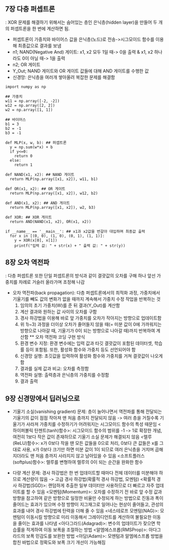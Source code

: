 ## 7장 다층 퍼셉트론
: XOR 문제를 해결하기 위해서는 숨어있는 층인 은닉층(hidden layer)을 만들어 두 개의 퍼셉트론을 한 번에 계산하면 됨.
+ 퍼셉트론이 가중치와 바이어스 값을 은닉층(노드)로 전송->시그모이드 함수를 이용해 최종값으로 결과를 보냄
+ n1; NAND(Negative And) 게이트: x1, x2 모두 1일 때-> 0을 출력 & x1, x2 하나라도 0이 아닐 때-> 1을 출력
+ n2; OR 게이트
+ Y_Out; NAND 게이트와 OR 게이트 값들에 대해 AND 게이트를 수행한 값
+ 신경망: 은닉층을 여러개 쌓아올려 복잡한 문제를 해결함
````
import numpy as np

## 가중치
w11 = np.array([-2, -2])
w12 = np.array([2, 2])
w2 = np.array([1, 1])

## 바이어스
b1 = 3
b2 = -1
b3 = -1

def MLP(x, w, b): ## 퍼셉트론
  y = np.sum(w*x) + b
  if y<=0:
    return 0
  else:
    return 1
  
def NAND(x1, x2): ## NAND 게이트
  return MLP(np.array([x1, x2]), w11, b1)

def OR(x1, x2): ## OR 게이트
  return MLP(np.array([x1, x2]), w12, b2)

def AND(x1, x2): ## AND 게이트
  return MLP(np.array([x1, x2]), w2, b3)

def XOR: ## XOR 게이트
  return AND(NAND(x1, x2), OR(x1, x2))

if __name__ == '__main__': ## x1과 x2값을 번갈아 대입하며 최종값 출력
  for x in [(0, 0), (1, 0), (0, 1), (1, 1)]:
    y = XOR(x[0], x[1])
    printf("입력 값: " + str(x) + " 출력 값: " + str(y))
````

## 8장 오차 역전파
: 다층 퍼셉트론 또한 단일 퍼셉트론의 방식과 같이 결괏값의 오차를 구해 하나 앞선 가중치를 차례로 거슬러 올라가며 조정해 나감
+ 오차 역전파(back propagation): 다층 퍼셉트론에서의 최적화 과정, 가중치에서 기울기를 빼도 값의 변화가 없을 때까지 계속해서 가중치 수정 작업을 반복하는 것
  1) 임의의 초기 가중치(W)를 준 뒤 결과(Y_Out)를 계산함
  2) 계산 결과와 원하는 값 사이의 오차를 구함
  3) 경사 하강법을 이용해 바로 앞 가중치를 오차가 작아지는 방향으로 업데이트함
  4) 위 1)~3) 과정을 더이상 오차가 줄어들지 않을 때(= 미분 값이 0에 가까워지는 방향으로 나아갈 때, 기울기가 0이 되는 방향으로 나아갈 때)까지 반복하여 계산함
** 오차 역전파 코딩 구현 방식
  1) 환경 변수 지정: 환경 변수에는 입력 값과 타깃 결괏값이 포함된 데이터셋, 학습률 등이 포함됨. 또한, 활성화 함수와 가중치 등도 선언되어야 함
  2) 신경망 실행: 초깃값을 입력하여 활성화 함수와 가중치를 거쳐 결괏값이 나오게 함
  3) 결과를 실제 값과 비교: 오차를 측정함
  4) 역전파 실행: 출력층과 은닉층의 가중치를 수정함
  5) 결과 출력
  
## 9장 신경망에서 딥러닝으로
+ 기울기 소실(vanishing gradient) 문제: 층이 늘어나면서 역전파를 통해 전달되는 기울기의 값이 점점 작아져 맨 처음 층까지 전달되지 않음
  -> 여러 층을 거칠수록 기울기가 사라져 가중치를 수정하기가 어려워지는 시그모이드 함수의 특성 때문임
  <하이퍼볼릭 탄젠트(tanh)함수>: 시그모이드 함수의 범위를 -1 -> 1로 확장한 개념, 여전히 1보다 작은 값이 존재하므로 기울기 소실 문제가 해결되지 않음
  <렐루(ReLU)함수>: x가 0보다 작을 땐 모든 값들을 0으로 처리, 0보다 큰 값들은 x를 그대로 사용, x가 0보다 크기만 하면 미분 값이 1이 되므로 여러 은닉층을 거치며 곱해지더라도 맨 처음 층까지 사라지지 않고 남아있을 수 있음
  <소프트플러스(softplus)함수>: 렐루를 변형하여 렐루의 0이 되는 순간을 완화한 함수

+ 다량 계산 문제: 경사 하강법은 한 번 업데이트할 때마다 전체 데이터를 미분해야 하므로 계산량이 많음
  -> 고급 경사 하강법(확률적 경사 하강법, 모멘텀)
  <확률적 경사 하강법(SGD)>: 랜덤하게 추출한 일부 데이터만 사용하므로 더 빠르고 자주 업데이트를 할 수 있음
  <모멘텀(Momentum)>: 오차를 수정하기 전 바로 앞 수정 값과 방향을 참고하여 같은 방향으로 일정한 비율만 수정되게 하는 방법으로 진동과 폭이 줄어드는 효과가 있으며 수정 방향이 지그재그로 일어나는 현상이 줄어들고, 관성의 효과를 내어 경사 하강법에 탄력을 더해 줄 수 있음
  <네스테로프 모멘텀(NAG)>: 모멘텀이 이동시킬 방향으로 미리 이동해서 그레이디언트를 계산하여 불필요한 이동을 줄이는 효과를 나타냄
  <아다그라드(Adagrad)>: 변수의 업데이트가 잦으면 학습률을 적게하여 이동 보폭을 조절하는 방법
  <알엠에스프롭(RMSProp)>: 아다그라드의 보폭 민감도를 보완한 방법
  <아담(Adam)>: 모멘텀과 알엠에스프롭 방법을 합친 바법으로 정확도와 보폭 크기 개선이 가능해짐
  
